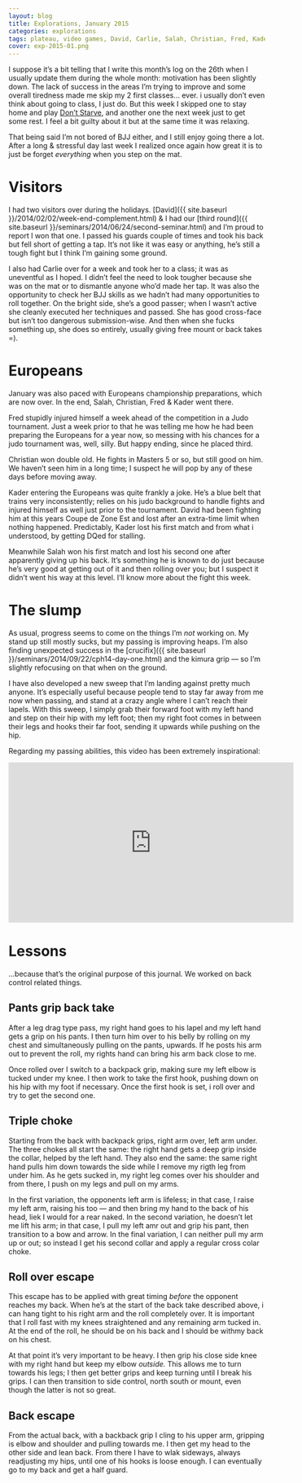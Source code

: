 ```yaml
---
layout: blog
title: Explorations, January 2015
categories: explorations
tags: plateau, video games, David, Carlie, Salah, Christian, Fred, Kadern stand up, kimura, europeans, ibjjf, back control, choke, bow and arrow, escapes
cover: exp-2015-01.png
---
```

I suppose it’s a bit telling that I write this month’s log on the 26th when I usually update them during the whole month: motivation has been slightly down. The lack of success in the areas I’m trying to improve and some overall tiredness made me skip my 2 first classes… ever. i usually don’t even think about going to class, I just do. But this week I skipped one to stay home and play [Don’t Starve](http://www.dontstarvegame.com/), and another one the next week just to get some rest. I feel a bit guilty about it but at the same time it was relaxing.

That being said I’m not bored of BJJ either, and I still enjoy going there a lot. After a long & stressful day last week I realized once again how great it is to just be forget _everything_ when you step on the mat.

# Visitors

I had two visitors over during the holidays. [David]({{ site.baseurl }}/2014/02/02/week-end-complement.html) & I had our [third round]({{ site.baseurl }}/seminars/2014/06/24/second-seminar.html) and I’m proud to report I won that one. I passed his guards couple of times and took his back but fell short of getting a tap. It’s not like it was easy or anything, he’s still a tough fight but I think I’m gaining some ground.

I also had Carlie over for a week and took her to a class; it was as uneventful as I hoped. I didn’t feel the need to look tougher because she was on the mat or to dismantle anyone who’d made her tap. It was also the opportunity to check her BJJ skills as we hadn’t had many opportunities to roll together. On the bright side, she’s a good passer; when I wasn’t active she cleanly executed her techniques and passed. She has  good cross-face but isn’t too dangerous submission-wise. And then when she fucks something up, she does so entirely, usually giving free mount or back takes =).

# Europeans

January was also paced with Europeans championship preparations, which are now over. In the end, Salah, Christian, Fred & Kader went there.

Fred stupidly injured himself a week ahead of the competition in a Judo tournament. Just a week prior to that he was telling me how he had been preparing the Europeans for a year now, so messing with his chances for a judo tournament was, well, silly. But happy ending, since he placed third.

Christian won double old. He fights in Masters 5 or so, but still good on him. We haven’t seen him in a long time; I suspect he will pop by any of these days before moving away.

Kader entering the Europeans was quite frankly a joke. He’s a blue belt that trains very inconsistently; relies on his judo background to handle fights and injured himself as well just prior to the tournament. David had been fighting him at this years  Coupe de Zone Est and lost after an extra-time limit when nothing happened. Predictably, Kader lost his first match and from what i understood, by getting DQed for stalling.

Meanwhile Salah won his first match and lost his second one after apparently giving up his back. It’s something he is known to do just because he’s very good at getting out of it and then rolling over you; but I suspect it didn’t went his way at this level. I’ll know more about the fight this week.

# The slump

As usual, progress seems to come on the things I’m _not_ working on. My stand up still mostly sucks, but my passing is improving heaps. I’m also finding unexpected success in the [crucifix]({{ site.baseurl }}/seminars/2014/09/22/cph14-day-one.html) and the kimura grip — so I’m slightly refocusing on that when on the ground. 

I have also developed a new sweep that I’m landing against pretty much anyone. It’s especially useful because people tend to stay far away from me now when passing, and stand at a crazy angle where I can’t reach their lapels. With this sweep, I simply grab their forward foot with my left hand and step on their hip with my left foot; then my right foot comes in between their legs and hooks their far foot, sending it upwards while pushing on the hip.

Regarding my passing abilities, this video has been extremely inspirational:

<iframe width="560" height="315" src="https://www.youtube.com/embed/qMy7lKUo8aU" frameborder="0" allowfullscreen></iframe>

# Lessons

…because that’s the original purpose of this journal. We worked on back control related things.

## Pants grip back take

After a leg drag type pass, my right hand goes to his lapel and my left hand gets a grip on his pants. I then turn him over to his belly by rolling on my chest and simultaneously pulling on the pants, upwards. If he posts his arm out to prevent the roll, my rights hand can bring his arm back close to me.

Once rolled over I switch to a backpack grip, making sure my left elbow is tucked under my knee. I then work to take the first hook, pushing down on his hip with my foot if necessary. Once the first hook is set, i roll over and try to get the second one.

## Triple choke

Starting from the back with backpack grips, right arm over, left arm under. The three chokes all start the same: the right hand gets a deep grip inside the collar, helped by the left hand. They also end the same: the same right hand pulls him down towards the side while I remove my rigth leg from under him. As he gets sucked in, my right leg comes over his shoulder and from there, I push on my legs and pull on my arms.

In the first variation, the opponents left arm is lifeless; in that case, I raise my left arm, raising his too — and then bring my hand to the back of his head, liek I would for a rear naked. In the second variation, he doesn’t let me lift his arm; in that case, I pull my left amr out and grip his pant, then transition to a bow and arrow. In the final variation, I can neither pull my arm up or out; so instead I get his second collar and apply a regular cross colar choke.

## Roll over escape

This escape has to be applied with great timing _before_ the opponent reaches my back. When he’s at the start of the back take described above, i can hang tight to his right arm and the roll completely over. It is important that I roll fast with my knees straightened and any remaining arm tucked in. At the end of the roll, he should be on his back and I should be withmy back on his chest.

At that point it’s very important to be heavy. I then grip his close side knee with my right hand but keep my elbow _outside._ This allows me to turn towards his legs; I then get better grips and keep turning until I break his grips. I can then transition to side control, north south or mount, even though the latter is not so great.

## Back escape

From the actual back, with a backback grip I cling to his upper arm, gripping is elbow and shoulder and pulling towards me. I then get my head to the other side and lean back. From there I have to wlak sideways, always readjusting my hips, until one of his hooks is loose enough. I can eventually go to my back and get a half guard.